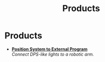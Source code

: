 ﻿---
title: Products
sidebar_position: 1
hide_table_of_contents: true
hide_title: true
description: Alleyway products
---

# Products

- **[Position System to External Program](position-system-to-external-program)**<br/>*Connect DPS-like lights to a robotic arm.*
